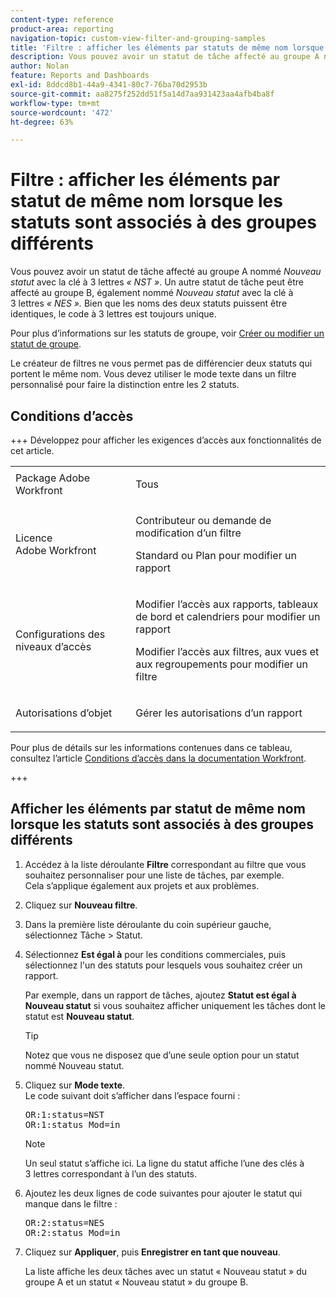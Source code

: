 ```yaml
---
content-type: reference
product-area: reporting
navigation-topic: custom-view-filter-and-grouping-samples
title: 'Filtre : afficher les éléments par statuts de même nom lorsque les statuts sont associés à différents groupes'
description: Vous pouvez avoir un statut de tâche affecté au groupe A nommé Nouveau statut avec la clé à 3 lettres « NST ». Un autre statut de tâche peut être affecté au groupe B, également nommé Nouveau statut, avec la clé à 3 lettres « NES ». Bien que les noms des deux statuts puissent être identiques, le code à 3 lettres est toujours unique. Pour plus d’informations sur les statuts de groupe, voir Créer ou modifier un statut de groupe.
author: Nolan
feature: Reports and Dashboards
exl-id: 8ddcd8b1-44a9-4341-80c7-76ba70d2953b
source-git-commit: aa8275f252dd51f5a14d7aa931423aa4afb4ba8f
workflow-type: tm+mt
source-wordcount: '472'
ht-degree: 63%

---
```


# Filtre : afficher les éléments par statut de même nom lorsque les statuts sont associés à des groupes différents

<!--Audited: 10/2024-->

Vous pouvez avoir un statut de tâche affecté au groupe A nommé *Nouveau statut* avec la clé à 3 lettres *« NST »*. Un autre statut de tâche peut être affecté au groupe B, également nommé *Nouveau statut* avec la clé à 3 lettres *« NES ».* Bien que les noms des deux statuts puissent être identiques, le code à 3 lettres est toujours unique.

Pour plus d’informations sur les statuts de groupe, voir [Créer ou modifier un statut de groupe](../../../administration-and-setup/manage-groups/manage-group-statuses/create-or-edit-a-group-status.md).

Le créateur de filtres ne vous permet pas de différencier deux statuts qui portent le même nom. Vous devez utiliser le mode texte dans un filtre personnalisé pour faire la distinction entre les 2 statuts.

## Conditions d’accès

+++ Développez pour afficher les exigences d’accès aux fonctionnalités de cet article. 

<table style="table-layout:auto"> 
 <col> 
 <col> 
 <tbody> 
  <tr> 
   <td role="rowheader">Package Adobe Workfront</td> 
   <td> <p>Tous</p> </td> 
  </tr> 
  <tr> 
   <td role="rowheader">Licence Adobe Workfront</td> 
   <td> 
   <p>Contributeur ou demande de modification d’un filtre </p>
   <p>Standard ou Plan pour modifier un rapport</p>
  </tr> 
  <tr> 
   <td role="rowheader">Configurations des niveaux d’accès</td> 
   <td> <p>Modifier l’accès aux rapports, tableaux de bord et calendriers pour modifier un rapport</p> <p>Modifier l’accès aux filtres, aux vues et aux regroupements pour modifier un filtre</p> </td> 
  </tr> 
  <tr> 
   <td role="rowheader">Autorisations d’objet</td> 
   <td> <p>Gérer les autorisations d’un rapport</p>  </td> 
  </tr> 
 </tbody> 
</table>

Pour plus de détails sur les informations contenues dans ce tableau, consultez l’article [Conditions d’accès dans la documentation Workfront](/help/quicksilver/administration-and-setup/add-users/access-levels-and-object-permissions/access-level-requirements-in-documentation.md).

+++

## Afficher les éléments par statut de même nom lorsque les statuts sont associés à des groupes différents

1. Accédez à la liste déroulante **Filtre** correspondant au filtre que vous souhaitez personnaliser pour une liste de tâches, par exemple.\
   Cela s’applique également aux projets et aux problèmes.
1. Cliquez sur **Nouveau filtre**.
1. Dans la première liste déroulante du coin supérieur gauche, sélectionnez Tâche > Statut.
1. Sélectionnez **Est égal à** pour les conditions commerciales, puis sélectionnez l&#39;un des statuts pour lesquels vous souhaitez créer un rapport.

   Par exemple, dans un rapport de tâches, ajoutez **Statut est égal à Nouveau statut** si vous souhaitez afficher uniquement les tâches dont le statut est **Nouveau statut**.

   >[!TIP]
   >
   >Notez que vous ne disposez que d’une seule option pour un statut nommé Nouveau statut.

1. Cliquez sur **Mode texte**.\
   Le code suivant doit s’afficher dans l’espace fourni :

   <pre>OR:1:status=NST<br>OR:1:status_Mod=in </pre>

   >[!NOTE]
   >
   >Un seul statut s’affiche ici. La ligne du statut affiche l’une des clés à 3 lettres correspondant à l’un des statuts.

1. Ajoutez les deux lignes de code suivantes pour ajouter le statut qui manque dans le filtre :

   <pre>OR:2:status=NES<br>OR:2:status_Mod=in</pre>

1. Cliquez sur **Appliquer**, puis **Enregistrer en tant que nouveau**.

   La liste affiche les deux tâches avec un statut « Nouveau statut » du groupe A et un statut « Nouveau statut » du groupe B.
